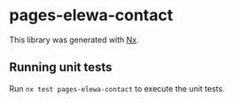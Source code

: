# pages-elewa-contact

This library was generated with [Nx](https://nx.dev).

## Running unit tests

Run `nx test pages-elewa-contact` to execute the unit tests.
